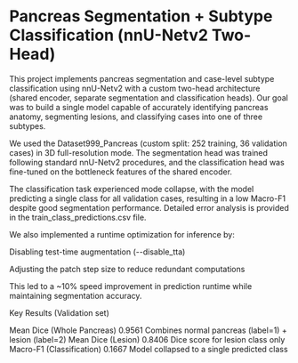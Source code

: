 # Pancreas Segmentation + Subtype Classification (nnU-Netv2 Two-Head)

This project implements pancreas segmentation and case-level subtype classification using nnU-Netv2 with a custom two-head architecture (shared encoder, separate segmentation and classification heads).
Our goal was to build a single model capable of accurately identifying pancreas anatomy, segmenting lesions, and classifying cases into one of three subtypes.

We used the Dataset999_Pancreas (custom split: 252 training, 36 validation cases) in 3D full-resolution mode.
The segmentation head was trained following standard nnU-Netv2 procedures, and the classification head was fine-tuned on the bottleneck features of the shared encoder.

The classification task experienced mode collapse, with the model predicting a single class for all validation cases, resulting in a low Macro-F1 despite good segmentation performance. Detailed error analysis is provided in the train_class_predictions.csv file.

We also implemented a runtime optimization for inference by:

Disabling test-time augmentation (--disable_tta)

Adjusting the patch step size to reduce redundant computations

This led to a ~10% speed improvement in prediction runtime while maintaining segmentation accuracy.

Key Results (Validation set)

Mean Dice (Whole Pancreas)	0.9561	Combines normal pancreas (label=1) + lesion (label=2)
Mean Dice (Lesion)	0.8406	Dice score for lesion class only
Macro-F1 (Classification)	0.1667	Model collapsed to a single predicted class
